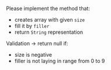 Please implement the method that:
* creates array with given `size`
* fill it by `filler`
* return `String` representation

Validation -> return null if:
* size is negative
* filler is not laying in range from 0 to 9